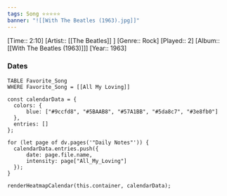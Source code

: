 ```yaml
---
tags: Song ⭐⭐⭐⭐⭐ 
banner: "![[With The Beatles (1963).jpg]]"
---
```

[Time:: 2:10]
[Artist:: [[The Beatles]] ]
[Genre:: Rock]
[Played:: 2]
[Album:: [[With The Beatles (1963)]]]
[Year:: 1963]
### Dates
````dataview
TABLE Favorite_Song
WHERE Favorite_Song = [[All My Loving]]
````
  ```dataviewjs
const calendarData = { 
	colors: { 
		blue: ["#9ccfd8", "#5BAAB8", "#57A1BB", "#5da8c7", "#3e8fb0"] 
	}, 
	entries: [] 
}; 

for (let page of dv.pages('"Daily Notes"')) { 
	calendarData.entries.push({ 
		date: page.file.name, 
		intensity: page["All_My_Loving"]
	}); 
} 

renderHeatmapCalendar(this.container, calendarData);
```
